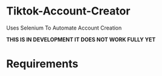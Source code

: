 # Tiktok-Account-Creator
Uses Selenium To Automate Account Creation

<b>THIS IS IN DEVELOPMENT IT DOES NOT WORK FULLY YET</b>

# Requirements 
